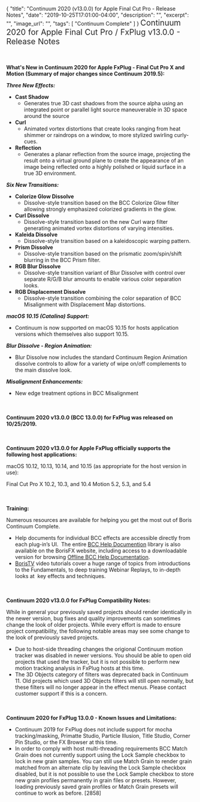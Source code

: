 {
  "title": "Continuum 2020 (v13.0.0) for Apple Final Cut Pro - Release Notes",
  "date": "2019-10-25T17:01:00-04:00",
  "description": "",
  "excerpt": "",
  "image_url": "",
  "tags": [
    "Continuum Complete"
  ]
}
<span style="color: rgb(40, 40, 40); font-size: 1.5em; word-spacing: 0.5px;">Continuum 2020 for Apple Final Cut Pro / FxPlug v13.0.0  - Release Notes</span>

<span style="font-size: 1rem;"> </span>

**What's New in Continuum 2020 for Apple FxPlug - Final Cut Pro X and Motion (Summary of major changes since Continuum 2019.5):**

**_Three New Effects:_**

* **Cast Shadow**
  * Generates true 3D cast shadows from the source alpha using an integrated point or parallel light source maneuverable in 3D space around the source
* **Curl**
  * Animated vortex distortions that create looks ranging from heat shimmer or raindrops on a window, to more stylized swirling curly-cues.
* **Reflection**
  * Generates a planar reflection from the source image, projecting the result onto a virtual ground plane to create the appearance of an image being reflected onto a highly polished or liquid surface in a true 3D environment.

**_Six New Transitions:_**

* **Colorize Glow Dissolve**
  * Dissolve-style transition based on the BCC Colorize Glow filter allowing strongly emphasized colorized gradients in the glow.
* **Curl Dissolve**
  * Dissolve-style transition based on the new Curl warp filter generating animated vortex distortions of varying intensities.
* **Kaleida Dissolve**
  * Dissolve-style transition based on a kaleidoscopic warping pattern.
* **Prism Dissolve**
  * Dissolve-style transition based on the prismatic zoom/spin/shift blurring in the BCC Prism filter.
* **RGB Blur Dissolve**
  * Dissolve-style transition variant of Blur Dissolve with control over separate R/G/B blur amounts to enable various color separation looks.
* **RGB Displacement Dissolve**
  * Dissolve-style transition combining the color separation of BCC Misalignment with Displacement Map distortions.

**_macOS 10.15 (Catalina) Support:_**

* Continuum is now supported on macOS 10.15 for hosts application versions which themselves also support 10.15.

**_Blur Dissolve - Region Animation:_**

* Blur Dissolve now includes the standard Continuum Region Animation dissolve controls to allow for a variety of wipe on/off complements to the main dissolve look.

**_Misalignment Enhancements:_**

* New edge treatment options in BCC Misalignment


<span style="font-size: 1rem;"> </span>

**Continuum 2020 v13.0.0 (BCC 13.0.0) for FxPlug was released on 10/25/2019.**

<span style="font-size: 1rem;"> </span>

**Continuum 2020 v13.0.0 for Apple FxPlug officially supports the following host applications:**

macOS 10.12, 10.13, 10.14, and 10.15 (as appropriate for the host version in use):

Final Cut Pro X 10.2, 10.3, and 10.4
Motion 5.2, 5.3, and 5.4

<span style="font-size: 1rem;"> </span>

**Training:**

Numerous resources are available for helping you get the most out of Boris Continuum Complete.

* Help documents for individual BCC effects are accessible directly from each plug-in’s UI.  The entire [BCC Help Documention](/documentation/continuum/bcc-user-guide/ "BCC Help Documentation") library is also available on the BorisFX website, including access to a downloadable version for browsing [Offline BCC Help Documentation](https://cdn.borisfx.com/borisfx/store/BCC2019Documentation.zip "Offline Downloadable BCC Help Documentation").
* [BorisTV](/videos/) video tutorials cover a huge range of topics from introductions to the Fundamentals, to deep training Webinar Replays, to in-depth looks at  key effects and techniques.

<span style="font-size: 1rem;"> </span>

**Continuum 2020 v13.0.0 for FxPlug Compatibility Notes:**

While in general your previously saved projects should render identically in the newer version, bug fixes and quality improvements can sometimes change the look of older projects. While every effort is made to ensure project compatibility, the following notable areas may see some change to the look of previously saved projects.

* Due to host-side threading changes the origional Continuum motion tracker was disabled in newer versions.  You should be able to open old projects that used the tracker, but it is not possible to perform new motion tracking analysis in FxPlug hosts at this time.
* The 3D Objects category of filters was deprecated back in Continuum 11. Old projects which used 3D Objects filters will still open normally, but these filters will no longer appear in the effect menus. Please contact customer support if this is a concern.

<span style="font-size: 1rem;"> </span>

**Continuum 2020 for FxPlug 13.0.0 - Known Issues and Limitations:**

* Continuum 2019 for FxPlug does not include support for mocha tracking/masking, Primatte Studio, Particle Illusion, Title Studio, Corner Pin Studio, or the FX Browser at this time.
* In order to comply with host multi-threading requirements BCC Match Grain does not currently support using the Lock Sample checkbox to lock in new grain samples. You can still use Match Grain to render grain matched from an alternate clip by leaving the Lock Sample checkbox disabled, but it is not possible to use the Lock Sample checkbox to store new grain profiles permanently in grain files or presets. However, loading previously saved grain profiles or Match Grain presets will continue to work as before. \[2858\]

<div id="ext-gen9245"> </div>